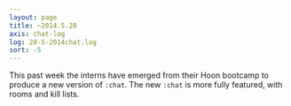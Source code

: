 ```yaml
---
layout: page
title: ~2014.5.28
axis: chat-log
log: 28-5-2014chat.log
sort: -5
---
```


This past week the interns have emerged from their Hoon bootcamp to produce a new version of `:chat`. The new `:chat` is more fully featured, with rooms and kill lists. 
